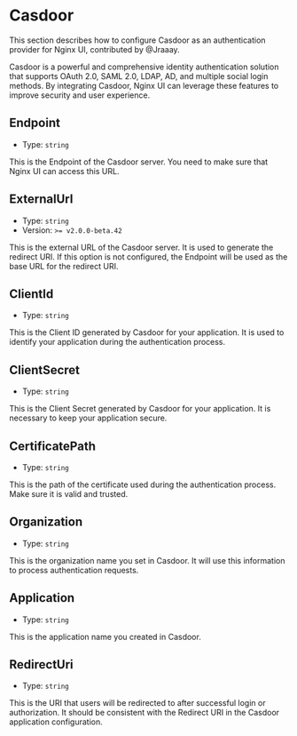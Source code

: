 # Casdoor
This section describes how to configure Casdoor as an authentication provider for Nginx UI, contributed by @Jraaay.

Casdoor is a powerful and comprehensive identity authentication solution that supports OAuth 2.0, SAML 2.0, LDAP, AD, and multiple social login methods.
By integrating Casdoor, Nginx UI can leverage these features to improve security and user experience.

## Endpoint
- Type: `string`

This is the Endpoint of the Casdoor server. You need to make sure that Nginx UI can access this URL.

## ExternalUrl
- Type: `string`
- Version: `>= v2.0.0-beta.42`

This is the external URL of the Casdoor server. It is used to generate the redirect URI.
If this option is not configured, the Endpoint will be used as the base URL for the redirect URI.

## ClientId
- Type: `string`

This is the Client ID generated by Casdoor for your application.
It is used to identify your application during the authentication process.

## ClientSecret
- Type: `string`

This is the Client Secret generated by Casdoor for your application.
It is necessary to keep your application secure.

## CertificatePath
- Type: `string`

This is the path of the certificate used during the authentication process.
Make sure it is valid and trusted.

## Organization
- Type: `string`

This is the organization name you set in Casdoor.
It will use this information to process authentication requests.

## Application
- Type: `string`

This is the application name you created in Casdoor.

## RedirectUri
- Type: `string`

This is the URI that users will be redirected to after successful login or authorization.
It should be consistent with the Redirect URI in the Casdoor application configuration.
